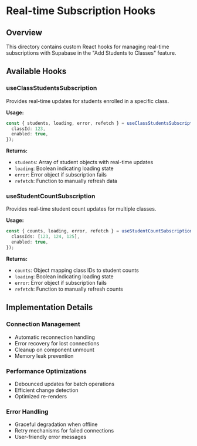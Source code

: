 # Real-time Subscription Hooks

## Overview

This directory contains custom React hooks for managing real-time subscriptions with Supabase in the "Add Students to Classes" feature.

## Available Hooks

### useClassStudentsSubscription
Provides real-time updates for students enrolled in a specific class.

**Usage:**
```typescript
const { students, loading, error, refetch } = useClassStudentsSubscription({
  classId: 123,
  enabled: true,
});
```

**Returns:**
- `students`: Array of student objects with real-time updates
- `loading`: Boolean indicating loading state
- `error`: Error object if subscription fails
- `refetch`: Function to manually refresh data

### useStudentCountSubscription
Provides real-time student count updates for multiple classes.

**Usage:**
```typescript
const { counts, loading, error, refetch } = useStudentCountSubscription({
  classIds: [123, 124, 125],
  enabled: true,
});
```

**Returns:**
- `counts`: Object mapping class IDs to student counts
- `loading`: Boolean indicating loading state
- `error`: Error object if subscription fails
- `refetch`: Function to manually refresh counts

## Implementation Details

### Connection Management
- Automatic reconnection handling
- Error recovery for lost connections
- Cleanup on component unmount
- Memory leak prevention

### Performance Optimizations
- Debounced updates for batch operations
- Efficient change detection
- Optimized re-renders

### Error Handling
- Graceful degradation when offline
- Retry mechanisms for failed connections
- User-friendly error messages